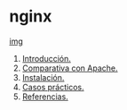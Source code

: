 # nginx
[img]()
1. [Introducción.](https://github.com/abarcajoel/nginx/blob/main/intro.md) 
2. [Comparativa con Apache.](https://github.com/abarcajoel/nginx/blob/main/comparativa.md)
3. [Instalación.](https://github.com/abarcajoel/nginx/blob/main/instala.md)
4. [Casos prácticos.]()
5. [Referencias.](https://github.com/abarcajoel/nginx/blob/main/referencias.md)
